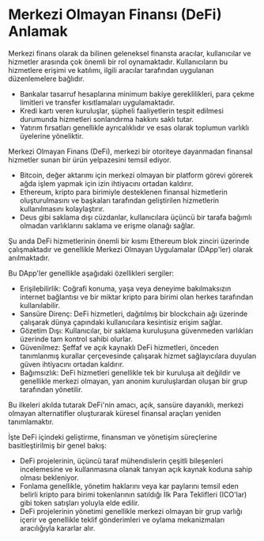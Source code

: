 # Merkezi Olmayan Finansı (DeFi) Anlamak

Merkezi finans olarak da bilinen geleneksel finansta aracılar, kullanıcılar ve hizmetler arasında çok önemli bir rol oynamaktadır. Kullanıcıların bu hizmetlere erişimi ve katılımı, ilgili aracılar tarafından uygulanan düzenlemelere bağlıdır.

- Bankalar tasarruf hesaplarına minimum bakiye gereklilikleri, para çekme limitleri ve transfer kısıtlamaları uygulamaktadır.
- Kredi kartı veren kuruluşlar, şüpheli faaliyetlerin tespit edilmesi durumunda hizmetleri sonlandırma hakkını saklı tutar.
- Yatırım fırsatları genellikle ayrıcalıklıdır ve esas olarak toplumun varlıklı üyelerine yöneliktir.

Merkezi Olmayan Finans (DeFi), merkezi bir otoriteye dayanmadan finansal hizmetler sunan bir ürün yelpazesini temsil ediyor.

- Bitcoin, değer aktarımı için merkezi olmayan bir platform görevi görerek ağda işlem yapmak için izin ihtiyacını ortadan kaldırır.
- Ethereum, kripto para birimiyle desteklenen finansal hizmetlerin oluşturulmasını ve başkaları tarafından geliştirilen hizmetlerin kullanılmasını kolaylaştırır.
- Deus gibi saklama dışı cüzdanlar, kullanıcılara üçüncü bir tarafa bağımlı olmadan varlıklarını saklama ve erişme olanağı sağlar.

Şu anda DeFi hizmetlerinin önemli bir kısmı Ethereum blok zinciri üzerinde çalışmaktadır ve genellikle Merkezi Olmayan Uygulamalar (DApp'ler) olarak anılmaktadır.

Bu DApp'ler genellikle aşağıdaki özellikleri sergiler:

- Erişilebilirlik: Coğrafi konuma, yaşa veya deneyime bakılmaksızın internet bağlantısı ve bir miktar kripto para birimi olan herkes tarafından kullanılabilir.
- Sansüre Direnç: DeFi hizmetleri, dağıtılmış bir blockchain ağı üzerinde çalışarak dünya çapındaki kullanıcılara kesintisiz erişim sağlar.
- Gözetim Dışı: Kullanıcılar, bir saklama kuruluşuna güvenmeden varlıkları üzerinde tam kontrol sahibi olurlar.
- Güvenilmez: Şeffaf ve açık kaynaklı DeFi hizmetleri, önceden tanımlanmış kurallar çerçevesinde çalışarak hizmet sağlayıcılara duyulan güven ihtiyacını ortadan kaldırır.
- Bağımsızlık: DeFi hizmetleri genellikle tek bir kuruluşa ait değildir ve genellikle merkezi olmayan, yarı anonim kuruluşlardan oluşan bir grup tarafından yönetilir.

Bu ilkeleri akılda tutarak DeFi'nin amacı, açık, sansüre dayanıklı, merkezi olmayan alternatifler oluşturarak küresel finansal araçları yeniden tanımlamaktır.

İşte DeFi içindeki geliştirme, finansman ve yönetişim süreçlerine basitleştirilmiş bir genel bakış:

- DeFi projelerinin, üçüncü taraf mühendislerin çeşitli bileşenleri incelemesine ve kullanmasına olanak tanıyan açık kaynak koduna sahip olması bekleniyor.
- Fonlama genellikle, yönetim haklarını veya kar paylarını temsil eden belirli kripto para birimi tokenlarının satıldığı İlk Para Teklifleri (ICO'lar) gibi token satışları yoluyla elde edilir.
- DeFi projelerinin yönetimi genellikle merkezi olmayan bir grup varlığı içerir ve genellikle teklif gönderimleri ve oylama mekanizmaları aracılığıyla kararlar alır.